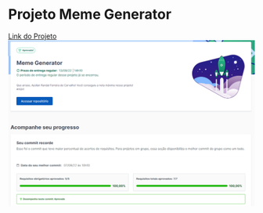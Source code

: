 # Projeto Meme Generator

[Link do Projeto](https://aysllanferreira.github.io/Projeto-06-Meme-Generator/)
![Project Meme Generator](./memeGen.png)